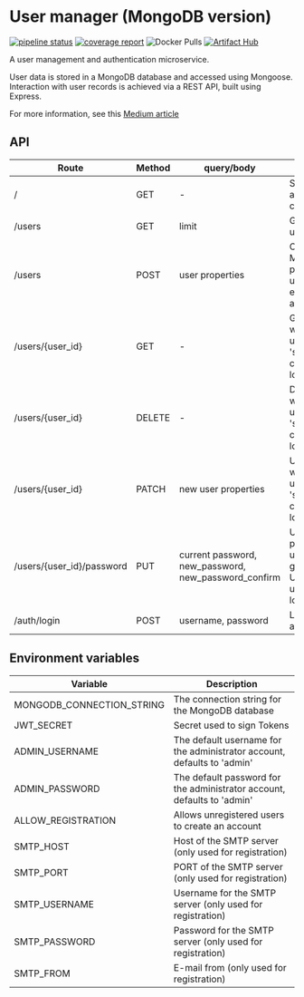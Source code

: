 # User manager (MongoDB version)

[![pipeline status](https://gitlab.com/moreillon_ci/user_manager_mongoose/badges/master/pipeline.svg)](https://gitlab.com/moreillon_ci/user_manager_mongoose/-/commits/master)
[![coverage report](https://gitlab.com/moreillon_ci/user_manager_mongoose/badges/master/coverage.svg)](https://gitlab.com/moreillon_ci/user_manager_mongoose/-/commits/master)
![Docker Pulls](https://img.shields.io/docker/pulls/moreillon/user-manager-mongoose)
[![Artifact Hub](https://img.shields.io/endpoint?url=https://artifacthub.io/badge/repository/moreillon)](https://artifacthub.io/packages/search?repo=moreillon)

A user management and authentication microservice.

User data is stored in a MongoDB database and accessed using Mongoose.
Interaction with user records is achieved via a REST API, built using Express.

For more information, see this [Medium article](https://moreillon.medium.com/a-pluggable-user-management-and-authentication-service-for-web-applications-a6f23ae5816b)

## API

| Route                     | Method | query/body                                           | Description                                                                                 |
| ------------------------- | ------ | ---------------------------------------------------- | ------------------------------------------------------------------------------------------- |
| /                         | GET    | -                                                    | Show application configuration                                                              |
| /users                    | GET    | limit                                                | Get the list of users                                                                       |
| /users                    | POST   | user properties                                      | Creates a user. Mandatory properties are username (or email_address) and password           |
| /users/{user_id}          | GET    | -                                                    | Get the user with the given user ID. Use 'self' for user currently logged in                |
| /users/{user_id}          | DELETE | -                                                    | Delete user with the given user ID. Use 'self' for user currently logged in                 |
| /users/{user_id}          | PATCH  | new user properties                                  | Update user with the given user ID. Use 'self' for user currently logged in                 |
| /users/{user_id}/password | PUT    | current password, new_password, new_password_confirm | Update the password of user with the given user ID. Use 'self' for user currently logged in |
| /auth/login               | POST   | username, password                                   | Login, returns a jwt                                                                        |

## Environment variables

| Variable                  | Description                                                             |
| ------------------------- | ----------------------------------------------------------------------- |
| MONGODB_CONNECTION_STRING | The connection string for the MongoDB database                          |
| JWT_SECRET                | Secret used to sign Tokens                                              |
| ADMIN_USERNAME            | The default username for the administrator account, defaults to 'admin' |
| ADMIN_PASSWORD            | The default password for the administrator account, defaults to 'admin' |
| ALLOW_REGISTRATION        | Allows unregistered users to create an account                          |
| SMTP_HOST                 | Host of the SMTP server (only used for registration)                    |
| SMTP_PORT                 | PORT of the SMTP server (only used for registration)                    |
| SMTP_USERNAME             | Username for the SMTP server (only used for registration)               |
| SMTP_PASSWORD             | Password for the SMTP server (only used for registration)               |
| SMTP_FROM                 | E-mail from (only used for registration)                                |
